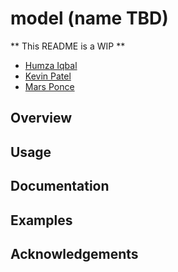 # model (name TBD)
** This README is a WIP **
- [Humza Iqbal](mailto://humza.iqbal@mail.utoronto.ca)
- [Kevin Patel](mailto://kevinb.patel@mail.utoronto.ca)
- [Mars Ponce](mailto://poncema2.mail.utoronto.ca)

## Overview

## Usage

## Documentation

## Examples

## Acknowledgements
